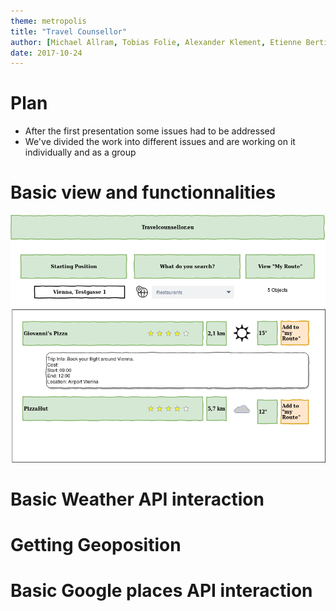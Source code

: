 ```yaml
---
theme: metropolis
title: "Travel Counsellor"
author: [Michael Allram, Tobias Folie, Alexander Klement, Etienne Bertin]
date: 2017-10-24
---
```


# Plan

- After the first presentation some issues had to be addressed
- We've divided the work into different issues and are working on it individually and as a group


# Basic view and functionnalities

![draft](../draft.png "draft")

[comment]: <> (include progress description of HTML + CSS frontend Design)


# Basic Weather API interaction

[comment]: <> (Alex TODO: describe progress in a few bullet points)


# Getting Geoposition

[comment]: <> (Michael/Tobias TODO: describe progress in a few bullet points)

[comment]: <> (include progress description of MyPosition)

# Basic Google places API interaction

[comment]: <> (Etienne TODO: describe progress in a few bullet points)
